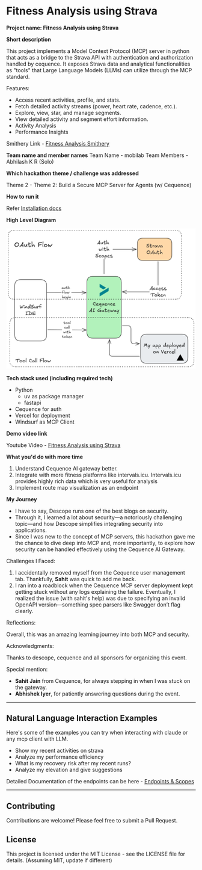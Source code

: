 # Fitness Analysis using Strava

**Project name: Fitness Analysis using Strava**

**Short description**

This project implements a Model Context Protocol (MCP) server in python that acts as a bridge to the Strava API with authentication and authorization handled by cequence. It exposes Strava data and analytical functionalities as "tools" that Large Language Models (LLMs) can utilize through the MCP standard.

Features:

- Access recent activities, profile, and stats.
- Fetch detailed activity streams (power, heart rate, cadence, etc.).
- Explore, view, star, and manage segments.
- View detailed activity and segment effort information.
- Activity Analysis
- Performance Insights

Smithery Link - [Fitness Analysis Smithery]()

**Team name and member names**
Team Name - mobilab
Team Members - Abhilash K R (Solo)

**Which hackathon theme / challenge was addressed**

Theme 2 - Theme 2: Build a Secure MCP Server for Agents (w/ Cequence)


**How to run it**

Refer [Installation docs](./INSTALLATION.md)

**High Level Diagram**

![architecture](./assests/archi.png)

**Tech stack used (including required tech)**

- Python
   - uv as package manager
   - fastapi
- Cequence for auth
- Vercel for deployment
- Windsurf as MCP Client

**Demo video link** 

Youtube Video - [Fitness Analysis using Strava]()

**What you'd do with more time**

1. Understand Cequence AI gateway better.
2. Integrate with more fitness platforms like intervals.icu. Intervals.icu provides highly rich data which is very useful for analysis
3. Implement route map visualization as an endpoint

**My Journey**

* I have to say, Descope runs one of the best blogs on security.
* Through it, I learned a lot about security—a notoriously challenging topic—and how Descope simplifies integrating security into applications.
* Since I was new to the concept of MCP servers, this hackathon gave me the chance to dive deep into MCP and, more importantly, to explore how security can be handled effectively using the Cequence AI Gateway.

Challenges I Faced:

1. I accidentally removed myself from the Cequence user management tab. Thankfully, **Sahit** was quick to add me back.
2. I ran into a roadblock when the Cequence MCP server deployment kept getting stuck without any logs explaining the failure. Eventually, I realized the issue (with sahit's help) was due to specifying an invalid OpenAPI version—something spec parsers like Swagger don’t flag clearly.

Reflections:

Overall, this was an amazing learning journey into both MCP and security.

Acknowledgments:

Thanks to descope, cequence and all sponsors for organizing this event.

Special mention:

* **Sahit Jain** from Cequence, for always stepping in when I was stuck on the gateway.
* **Abhishek Iyer**, for patiently answering questions during the event.

---
## Natural Language Interaction Examples

Here's some of the examples you can try when interacting with claude or any mcp client with LLM.

- Show my recent activities on strava
- Analyze my performance efficiency
- What is my recovery risk after my recent runs?
- Analyze my elevation and give suggestions

Detailed Documentation of the endpoints can be here - [Endpoints & Scopes](./ENDPOINT_DETAILS.md)

---

## Contributing

Contributions are welcome! Please feel free to submit a Pull Request.

## License

This project is licensed under the MIT License - see the LICENSE file for details. (Assuming MIT, update if different)